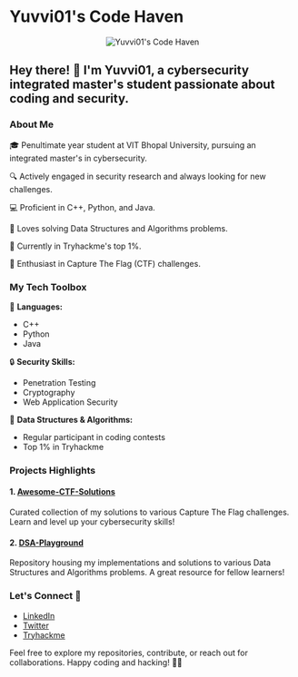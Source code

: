 # Yuvvi01's Code Haven

<div align="center">
  <img src="[https://drive.google.com/file/d/1QtnhQCdUKFbtQiRSmtslbV7DMQ579X51/view?usp=sharing](https://drive.google.com/file/d/1QtnhQCdUKFbtQiRSmtslbV7DMQ579X51/view?usp=sharing)" alt="Yuvvi01's Code Haven">
</div>

## Hey there! 👋 I'm Yuvvi01, a cybersecurity integrated master's student passionate about coding and security.

### About Me

🎓 Penultimate year student at VIT Bhopal University, pursuing an integrated master's in cybersecurity.

🔍 Actively engaged in security research and always looking for new challenges.

💻 Proficient in C++, Python, and Java.

🧠 Loves solving Data Structures and Algorithms problems.

🚀 Currently in Tryhackme's top 1%.

🔐 Enthusiast in Capture The Flag (CTF) challenges.

### My Tech Toolbox

🚀 **Languages:**
   - C++
   - Python
   - Java

🔒 **Security Skills:**
   - Penetration Testing
   - Cryptography
   - Web Application Security

🧩 **Data Structures & Algorithms:**
   - Regular participant in coding contests
   - Top 1% in Tryhackme

### Projects Highlights

#### 1. [Awesome-CTF-Solutions](https://github.com/Yuvvi01/Awesome-CTF-Solutions)

   Curated collection of my solutions to various Capture The Flag challenges. Learn and level up your cybersecurity skills!

#### 2. [DSA-Playground](https://github.com/Yuvvi01/DSA-Playground)

   Repository housing my implementations and solutions to various Data Structures and Algorithms problems. A great resource for fellow learners!

### Let's Connect 🤝

- [LinkedIn](https://www.linkedin.com/in/yuvraj-singh-01/)
- [Twitter](https://twitter.com/MetaverseWeirdo)
- [Tryhackme](https://tryhackme.com/p/Yuvi01)

Feel free to explore my repositories, contribute, or reach out for collaborations. Happy coding and hacking! 🚀✨
